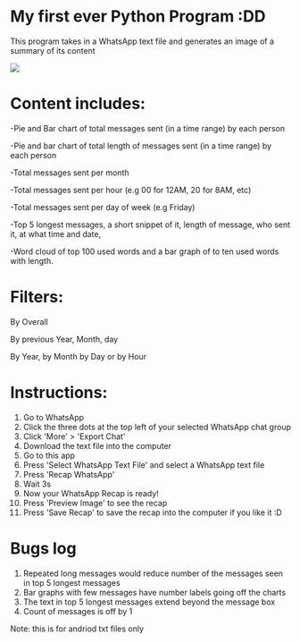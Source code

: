 # **My first ever Python Program :DD**

This program takes in a WhatsApp text file and generates an image of a summary of its content

![](https://drive.google.com/uc?export=view&id=1dvQ8cEPnr10Mc-iDZwAmnAL2ehDnVZcd)

# **Content includes:**

-Pie and Bar chart of total messages sent (in a time range) by each person

-Pie and bar chart of total length of messages sent (in a time range) by each person

-Total messages sent per month

-Total messages sent per hour (e.g 00 for 12AM, 20 for 8AM, etc)

-Total messages sent per day of week (e.g Friday)

-Top 5 longest messages, a short snippet of it, length of message, who sent it, at what time and date,

-Word cloud of top 100 used words and a bar graph of to ten used words with length.

# **Filters:**

By Overall

By previous Year, Month, day

By Year, by Month by Day or by Hour

# **Instructions:**
1. Go to WhatsApp 
2. Click the three dots at the top left of your selected WhatsApp chat group
3. Click 'More' > 'Export Chat'
4. Download the text file into the computer
4. Go to this app
5. Press 'Select WhatsApp Text File' and select a WhatsApp text file
6. Press 'Recap WhatsApp'
7. Wait 3s
8. Now your WhatsApp Recap is ready! 
9. Press 'Preview Image' to see the recap
10. Press 'Save Recap' to save the recap into the computer if you like it :D

# **Bugs log**
1. Repeated long messages would reduce number of the messages seen in top 5 longest messages
2. Bar graphs with few messages have number labels going off the charts
3. The text in top 5 longest messages extend beyond the message box
4. Count of messages is off by 1

Note: this is for andriod txt files only
